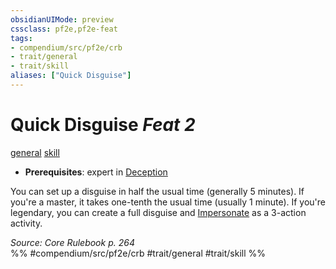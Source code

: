 ```yaml
---
obsidianUIMode: preview
cssclass: pf2e,pf2e-feat
tags:
- compendium/src/pf2e/crb
- trait/general
- trait/skill
aliases: ["Quick Disguise"]
---
```

# Quick Disguise  *Feat 2*  
[general](general.md "General Feat Trait")  [skill](skill.md "Skill Feat Trait")  

- **Prerequisites**: expert in [Deception](skills.md#Deception)

You can set up a disguise in half the usual time (generally 5 minutes). If you're a master, it takes one-tenth the usual time (usually 1 minute). If you're legendary, you can create a full disguise and [Impersonate](impersonate.md) as a 3-action activity.

*Source: Core Rulebook p. 264*  
%% #compendium/src/pf2e/crb #trait/general #trait/skill %%